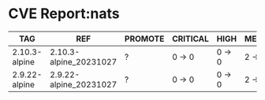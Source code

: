 # CVE Report:nats
|      TAG      |          REF           | PROMOTE | CRITICAL |  HIGH  | MEDIUM |  LOW   | UNKNOWN |
|---------------|------------------------|---------|----------|--------|--------|--------|---------|
| 2.10.3-alpine | 2.10.3-alpine_20231027 | ?       | 0 -> 0   | 0 -> 0 | 2 -> 2 | 0 -> 0 | 0 -> 0  |
| 2.9.22-alpine | 2.9.22-alpine_20231027 | ?       | 0 -> 0   | 0 -> 0 | 2 -> 2 | 0 -> 0 | 0 -> 0  |
